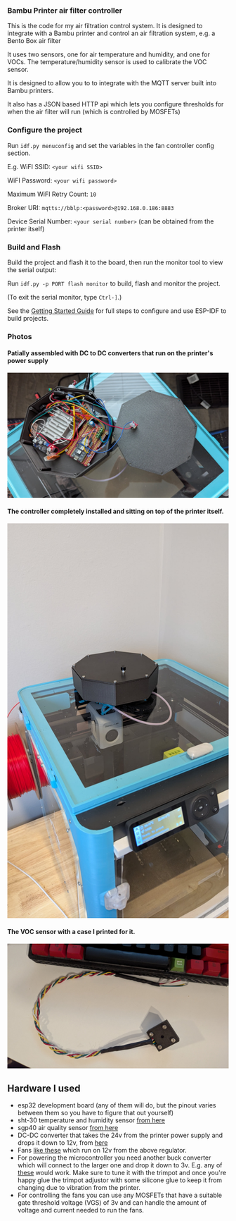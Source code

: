 ### Bambu Printer air filter controller

This is the code for my air filtration control system. It is designed to integrate with a Bambu printer and control an air filtration system, e.g. a Bento Box air filter

It uses two sensors, one for air temperature and humidity, and one for VOCs.
The temperature/humidity sensor is used to calibrate the VOC sensor.

It is designed to allow you to to integrate with the MQTT server built into
Bambu printers.

It also has a JSON based HTTP api which lets you configure thresholds for when
the air filter will run (which is controlled by MOSFETs)

### Configure the project
Run `idf.py menuconfig` and set the variables in the fan controller config
section.

E.g.
WiFI SSID: `<your wifi SSID>`

WiFI Password: `<your wifi password>`

Maximum WiFI Retry Count: `10`

Broker URI: `mqtts://bblp:<password>@192.168.0.186:8883`

Device Serial Number: `<your serial number>` (can be obtained from the printer itself)

### Build and Flash

Build the project and flash it to the board, then run the monitor tool to view the serial output:

Run `idf.py -p PORT flash monitor` to build, flash and monitor the project.

(To exit the serial monitor, type ``Ctrl-]``.)

See the [Getting Started Guide](https://docs.espressif.com/projects/esp-idf/en/latest/get-started/index.html) for full steps to configure and use ESP-IDF to build projects.

### Photos
#### Patially assembled with DC to DC converters that run on the printer's power supply
![photo of partial assembly](./photos/controller_open.jpeg)
#### The controller completely installed and sitting on top of the printer itself.
![photo of complete assembly](./photos/controller_installed.jpeg)
#### The VOC sensor with a case I printed for it.
![VOC sensor](./photos/voc_sensor.jpeg)


## Hardware I used
- esp32 development board (any of them will do, but the pinout varies between them so you have to figure that out yourself)
- sht-30 temperature and humidity sensor [from here](https://www.adafruit.com/product/4099)
- sgp40 air quality sensor [from here](https://www.sparkfun.com/sparkfun-air-quality-sensor-sgp40-qwiic.html)
- DC-DC converter that takes the 24v from the printer power supply and drops it down to 12v, from [here](https://www.digikey.ca/en/products/detail/sparkfun-electronics/COM-18376/15195189)
- Fans [like these](https://www.digikey.ca/en/products/detail/wakefield-vette/DC0402012V2B-2T0/11593034) which run on 12v from the above regulator.
- For powering the microcontroller you need another buck converter which will connect to the larger one and drop it down to 3v. E.g. any of [these](https://www.amazon.ca/BULVACK-LM2596-Converter-Module-1-25V-30V/dp/B07VVXF7YX) would work. Make sure to tune it with the trimpot and once you're happy glue the trimpot adjustor with some silicone glue to keep it from changing due to vibration from the printer.
- For controlling the fans you can use any MOSFETs that have a suitable gate threshold voltage (VGS) of 3v and can handle the amount of voltage and current needed to run the fans.
